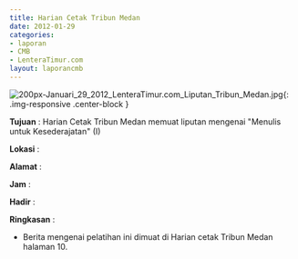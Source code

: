 ```yaml
---
title: Harian Cetak Tribun Medan
date: 2012-01-29
categories:
- laporan
- CMB
- LenteraTimur.com
layout: laporancmb
---
```


![200px-Januari_29_2012_LenteraTimur.com_Liputan_Tribun_Medan.jpg](/uploads/200px-Januari_29_2012_LenteraTimur.com_Liputan_Tribun_Medan.jpg){: .img-responsive .center-block }


**Tujuan** : Harian Cetak Tribun Medan memuat liputan mengenai "Menulis untuk Kesederajatan" (I)

**Lokasi** : 

**Alamat** : 

**Jam** : 

**Hadir** :  


**Ringkasan** : 
* Berita mengenai pelatihan ini dimuat di Harian cetak Tribun Medan halaman 10.
